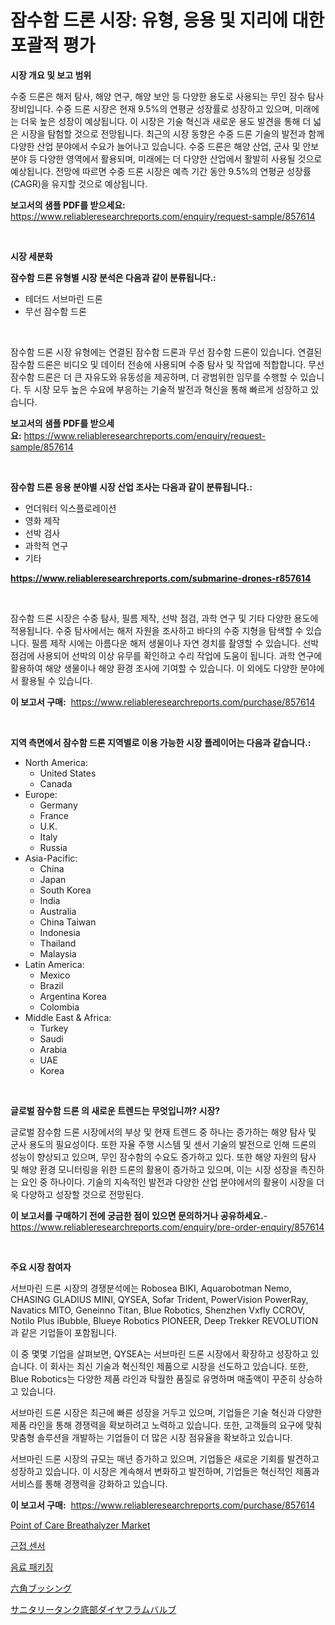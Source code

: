 <p><h1>잠수함 드론 시장: 유형, 응용 및 지리에 대한 포괄적 평가</h1></p><p><strong>시장 개요 및 보고 범위</strong></p>
<p><p>수중 드론은 해저 탐사, 해양 연구, 해양 보안 등 다양한 용도로 사용되는 무인 잠수 탐사 장비입니다. 수중 드론 시장은 현재 9.5%의 연평균 성장률로 성장하고 있으며, 미래에는 더욱 높은 성장이 예상됩니다. 이 시장은 기술 혁신과 새로운 용도 발견을 통해 더 넓은 시장을 탐험할 것으로 전망됩니다. 최근의 시장 동향은 수중 드론 기술의 발전과 함께 다양한 산업 분야에서 수요가 늘어나고 있습니다. 수중 드론은 해양 산업, 군사 및 안보 분야 등 다양한 영역에서 활용되며, 미래에는 더 다양한 산업에서 활발히 사용될 것으로 예상됩니다. 전망에 따르면 수중 드론 시장은 예측 기간 동안 9.5%의 연평균 성장률(CAGR)을 유지할 것으로 예상됩니다.</p></p>
<p><strong>보고서의 샘플 PDF를 받으세요:</strong> <a href="https://www.reliableresearchreports.com/enquiry/request-sample/857614">https://www.reliableresearchreports.com/enquiry/request-sample/857614</a></p>
<p>&nbsp;</p>
<p><strong>시장 세분화</strong></p>
<p><strong>잠수함 드론 유형별 시장 분석은 다음과 같이 분류됩니다.:</strong></p>
<p><ul><li>테더드 서브마린 드론</li><li>무선 잠수함 드론</li></ul></p>
<p>&nbsp;</p>
<p><p>잠수함 드론 시장 유형에는 연결된 잠수함 드론과 무선 잠수함 드론이 있습니다. 연결된 잠수함 드론은 비디오 및 데이터 전송에 사용되며 수중 탐사 및 작업에 적합합니다. 무선 잠수함 드론은 더 큰 자유도와 유동성을 제공하며, 더 광범위한 임무를 수행할 수 있습니다. 두 시장 모두 높은 수요에 부응하는 기술적 발전과 혁신을 통해 빠르게 성장하고 있습니다.</p></p>
<p><strong>보고서의 샘플 PDF를 받으세요:</strong>&nbsp;<a href="https://www.reliableresearchreports.com/enquiry/request-sample/857614">https://www.reliableresearchreports.com/enquiry/request-sample/857614</a></p>
<p>&nbsp;</p>
<p><strong> 잠수함 드론 응용 분야별 시장 산업 조사는 다음과 같이 분류됩니다.:</strong></p>
<p><ul><li>언더워터 익스플로레이션</li><li>영화 제작</li><li>선박 검사</li><li>과학적 연구</li><li>기타</li></ul></p>
<p><strong><a href="https://www.reliableresearchreports.com/submarine-drones-r857614">https://www.reliableresearchreports.com/submarine-drones-r857614</a></strong></p>
<p>&nbsp;</p>
<p><p>잠수함 드론 시장은 수중 탐사, 필름 제작, 선박 점검, 과학 연구 및 기타 다양한 용도에 적용됩니다. 수중 탐사에서는 해저 자원을 조사하고 바다의 수중 지형을 탐색할 수 있습니다. 필름 제작 시에는 아름다운 해저 생물이나 자연 경치를 촬영할 수 있습니다. 선박 점검에 사용되어 선박의 이상 유무를 확인하고 수리 작업에 도움이 됩니다. 과학 연구에 활용하여 해양 생물이나 해양 환경 조사에 기여할 수 있습니다. 이 외에도 다양한 분야에서 활용될 수 있습니다.</p></p>
<p><strong>이 보고서 구매:</strong>&nbsp; <a href="https://www.reliableresearchreports.com/purchase/857614">https://www.reliableresearchreports.com/purchase/857614</a></p>
<p>&nbsp;</p>
<p><strong>지역 측면에서 잠수함 드론 지역별로 이용 가능한 시장 플레이어는 다음과 같습니다.:</strong></p>
<p><ul>
    <li>
        North America:
        <ul>
            <li>United States</li>
            <li>Canada</li>
        </ul>
    </li>
    <li>
        Europe:
        <ul>
            <li>Germany</li>
            <li>France</li>
            <li>U.K.</li>
            <li>Italy</li>
            <li>Russia</li>
        </ul>
    </li>
    <li>
        Asia-Pacific:
        <ul>
            <li>China</li>
            <li>Japan</li>
            <li>South Korea</li>
            <li>India</li>
            <li>Australia</li>
            <li>China Taiwan</li>
            <li>Indonesia</li>
            <li>Thailand</li>
            <li>Malaysia</li>
        </ul>
    </li>
    <li>
        Latin America:
        <ul>
            <li>Mexico</li>
            <li>Brazil</li>
            <li>Argentina Korea</li>
            <li>Colombia</li>
        </ul>
    </li>
    <li>
        Middle East & Africa:
        <ul>
            <li>Turkey</li>
            <li>Saudi</li>
            <li>Arabia</li>
            <li>UAE</li>
            <li>Korea</li>
        </ul>
    </li>
    </ul></p>
<p>&nbsp;</p>
<p><strong>글로벌 잠수함 드론 의 새로운 트렌드는 무엇입니까? 시장?</strong></p>
<p><p>글로벌 잠수함 드론 시장에서의 부상 및 현재 트렌드 중 하나는 증가하는 해양 탐사 및 군사 용도의 필요성이다. 또한 자율 주행 시스템 및 센서 기술의 발전으로 인해 드론의 성능이 향상되고 있으며, 무인 잠수함의 수요도 증가하고 있다. 또한 해양 자원의 탐사 및 해양 환경 모니터링을 위한 드론의 활용이 증가하고 있으며, 이는 시장 성장을 촉진하는 요인 중 하나이다. 기술의 지속적인 발전과 다양한 산업 분야에서의 활용이 시장을 더욱 다양하고 성장할 것으로 전망된다.</p></p>
<p><strong>이 보고서를 구매하기 전에 궁금한 점이 있으면 문의하거나 공유하세요.</strong>- <a href="https://www.reliableresearchreports.com/enquiry/pre-order-enquiry/857614">https://www.reliableresearchreports.com/enquiry/pre-order-enquiry/857614</a></p>
<p>&nbsp;</p>
<p><strong>주요 시장 참여자</strong></p>
<p><p>서브마린 드론 시장의 경쟁분석에는 Robosea BIKI, Aquarobotman Nemo, CHASING GLADIUS MINI, QYSEA, Sofar Trident, PowerVision PowerRay, Navatics MITO, Geneinno Titan, Blue Robotics, Shenzhen Vxfly CCROV, Notilo Plus iBubble, Blueye Robotics PIONEER, Deep Trekker REVOLUTION과 같은 기업들이 포함됩니다. </p><p>이 중 몇몇 기업을 살펴보면, QYSEA는 서브마린 드론 시장에서 확장하고 성장하고 있습니다. 이 회사는 최신 기술과 혁신적인 제품으로 시장을 선도하고 있습니다. 또한, Blue Robotics는 다양한 제품 라인과 탁월한 품질로 유명하며 매출액이 꾸준히 상승하고 있습니다. </p><p>서브마린 드론 시장은 최근에 빠른 성장을 거두고 있으며, 기업들은 기술 혁신과 다양한 제품 라인을 통해 경쟁력을 확보하려고 노력하고 있습니다. 또한, 고객들의 요구에 맞춰 맞춤형 솔루션을 개발하는 기업들이 더 많은 시장 점유율을 확보하고 있습니다. </p><p>서브마린 드론 시장의 규모는 매년 증가하고 있으며, 기업들은 새로운 기회를 발견하고 성장하고 있습니다. 이 시장은 계속해서 변화하고 발전하며, 기업들은 혁신적인 제품과 서비스를 통해 경쟁력을 강화하고 있습니다.</p></p>
<p><strong>이 보고서 구매:</strong>&nbsp;&nbsp;<a href="https://www.reliableresearchreports.com/purchase/857614">https://www.reliableresearchreports.com/purchase/857614</a></p>
<p><p><a href="https://github.com/kufem1/Market-Research-Report-List-2/blob/main/point-of-care-breathalyzer-market.md">Point of Care Breathalyzer Market</a></p><p><a href="https://medium.com/@heatherelasquez5675/%EA%B7%BC%EC%A0%91-%EC%84%BC%EC%84%9C-%EC%8B%9C%EC%9E%A5-2031%EB%85%84%EA%B9%8C%EC%A7%80%EC%9D%98-%ED%8A%B8%EB%A0%8C%EB%93%9C-%EC%98%88%EC%B8%A1-%EB%B0%8F-%EA%B2%BD%EC%9F%81-%EB%B6%84%EC%84%9D-45ed12273ee1">근접 센서</a></p><p><a href="https://medium.com/@genius6587678/%EC%9D%8C%EB%A3%8C-%ED%8F%AC%EC%9E%A5-%EC%8B%9C%EC%9E%A5-%EB%B6%84%EC%84%9D-%EA%B7%B8-cagr-%EC%8B%9C%EC%9E%A5-%EC%84%B8%EB%B6%84%ED%99%94-%EB%B0%8F-%EA%B8%80%EB%A1%9C%EB%B2%8C-%EC%82%B0%EC%97%85-%EA%B0%9C%EC%9A%94-a81c5b3b7949">음료 패키징</a></p><p><a href="https://medium.com/@ebbkautzer/%E6%AC%A1%E3%81%AE%E6%96%87%E7%AB%A0%E3%82%92%E6%97%A5%E6%9C%AC%E8%AA%9E%E3%81%AB%E7%BF%BB%E8%A8%B3%E3%81%97%E3%81%A6%E3%81%8F%E3%81%A0%E3%81%95%E3%81%84-%E3%83%98%E3%83%83%E3%82%AF%E3%82%B9%E3%83%96%E3%83%83%E3%82%B7%E3%83%B3%E3%82%B0%E5%B8%82%E5%A0%B4%E3%81%AE%E6%B4%9E%E5%AF%9F-%E5%B8%82%E5%A0%B4%E5%8B%95%E5%90%91-%E6%88%90%E9%95%B7-2024%E5%B9%B4%E3%81%8B%E3%82%892031%E5%B9%B4%E3%81%BE%E3%81%A7%E3%81%AE%E4%BA%88%E6%B8%AC-3dc2ea8be9db">六角ブッシング</a></p><p><a href="https://medium.com/@thomasbaker655/%E8%A1%9B%E7%94%9F%E3%82%BF%E3%83%B3%E3%82%AF%E3%81%AE%E5%BA%95%E9%83%A8%E3%83%80%E3%82%A4%E3%83%A4%E3%83%95%E3%83%A9%E3%83%A0%E3%83%90%E3%83%AB%E3%83%96%E5%B8%82%E5%A0%B4%E3%81%AE%E5%88%86%E6%9E%90-%E4%B8%96%E7%95%8C%E7%94%A3%E6%A5%AD%E3%81%AE%E8%A6%8B%E9%80%9A%E3%81%97%E3%81%A8%E4%BA%88%E6%B8%AC-2024%E5%B9%B4%E3%81%8B%E3%82%892031%E5%B9%B4-04ad645a2575">サニタリータンク底部ダイヤフラムバルブ</a></p></p>